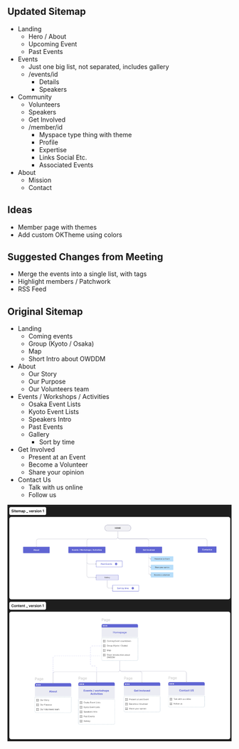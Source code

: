 ## Updated Sitemap

- Landing
  - Hero / About
  - Upcoming Event
  - Past Events
- Events
  - Just one big list, not separated, includes gallery
  - /events/id
    - Details
    - Speakers
- Community
  - Volunteers
  - Speakers
  - Get Involved
  - /member/id
    - Myspace type thing with theme
    - Profile
    - Expertise
    - Links Social Etc.
    - Associated Events
- About
  - Mission
  - Contact

## Ideas

- Member page with themes
- Add custom OKTheme using colors

## Suggested Changes from Meeting

- Merge the events into a single list, with tags
- Highlight members / Patchwork
- RSS Feed

## Original Sitemap

- Landing
  - Coming events
  - Group (Kyoto / Osaka)
  - Map
  - Short Intro about OWDDM
- About
  - Our Story
  - Our Purpose
  - Our Volunteers team
- Events / Workshops / Activities
  - Osaka Event Lists
  - Kyoto Event Lists
  - Speakers Intro
  - Past Events
  - Gallery
    - Sort by time
- Get Involved
  - Present at an Event
  - Become a Volunteer
  - Share your opinion
- Contact Us
  - Talk with us online
  - Follow us

![Sitemap](./sitemap.png)
